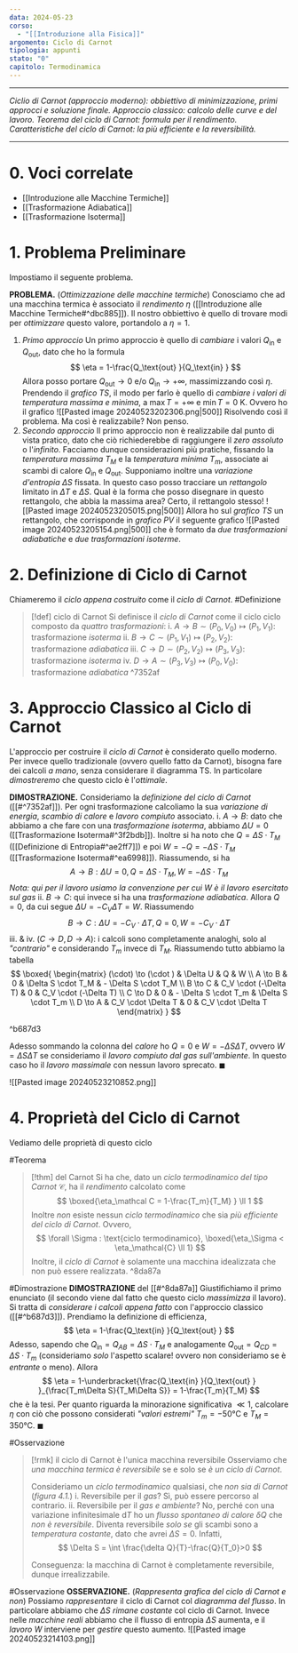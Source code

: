 ```yaml
---
data: 2024-05-23
corso:
  - "[[Introduzione alla Fisica]]"
argomento: Ciclo di Carnot
tipologia: appunti
stato: "0"
capitolo: Termodinamica
---
```

- - -
*Ciclio di Carnot (approccio moderno): obbiettivo di minimizzazione, primi approcci e soluzione finale. Approccio classico: calcolo delle curve e del lavoro. Teorema del ciclo di Carnot: formula per il rendimento. Caratteristiche del ciclo di Carnot: la più efficiente e la reversibilità.*
- - -
# 0. Voci correlate
- [[Introduzione alle Macchine Termiche]]
- [[Trasformazione Adiabatica]]
- [[Trasformazione Isoterma]]
# 1. Problema Preliminare
Impostiamo il seguente problema.

**PROBLEMA.** (*Ottimizzazione delle macchine termiche*)
Conosciamo che ad una macchina termica è associato il *rendimento* $\eta$ ([[Introduzione alle Macchine Termiche#^dbc885]]). Il nostro obbiettivo è quello di trovare modi per *ottimizzare* questo valore, portandolo a $\eta = 1$.
1. *Primo approccio*
Un primo approccio è quello di *cambiare* i valori $Q_\text{in}$ e $Q_\text{out}$, dato che ho la formula
$$
\eta = 1-\frac{Q_\text{out} }{Q_\text{in} }
$$
Allora posso portare $Q_\text{out} \to 0$ e/o $Q_\text{in} \to +\infty$, massimizzando così $\eta$. Prendendo il *grafico TS*, il modo per farlo è quello di *cambiare i valori di temperatura massima e minima*, a $\max T = +\infty$ e $\min T = 0 \ \text{K}$. Ovvero ho il grafico
![[Pasted image 20240523202306.png|500]]
Risolvendo così il problema. Ma così è realizzabile? Non penso.
2. *Secondo approccio*
Il primo approccio non è realizzabile dal punto di vista pratico, dato che ciò richiederebbe di raggiungere il *zero assoluto* o l'*infinito*. Facciamo dunque considerazioni più pratiche, fissando la *temperatura massima* $T_M$ e la *temperatura minima* $T_m$, associate ai scambi di calore $Q_\text{in}$ e $Q_\text{out}$.  Supponiamo inoltre una *variazione d'entropia* $\Delta S$ fissata.
In questo caso posso tracciare un *rettangolo* limitato in $\Delta T$ e $\Delta S$. Qual è la forma che posso disegnare in questo rettangolo, che abbia la massima area? Certo, il rettangolo stesso!
![[Pasted image 20240523205015.png|500]]
Allora ho sul *grafico TS* un rettangolo, che corrisponde in *grafico PV* il seguente grafico
![[Pasted image 20240523205154.png|500]]
che è formato da *due trasformazioni adiabatiche* e *due trasformazioni isoterme*.

# 2. Definizione di Ciclo di Carnot
Chiameremo il *ciclo appena costruito* come il *ciclo di Carnot*.
#Definizione 
> [!def] ciclo di Carnot
> Si definisce il *ciclo di Carnot* come il ciclo ciclo composto da *quattro trasformazioni*:
> i. $A \to B \sim (P_0, V_0) \mapsto (P_1, V_1)$: trasformazione *isoterma*
> ii. $B \to C \sim (P_1, V_1) \mapsto (P_2, V_2)$: trasformazione *adiabatica*
> iii. $C \to D \sim (P_2, V_2) \mapsto (P_3, V_3)$: trasformazione *isoterma*
> iv. $D \to A \sim (P_3, V_3) \mapsto (P_0, V_0)$: trasformazione *adiabatica*
^7352af

# 3. Approccio Classico al Ciclo di Carnot
L'approccio per costruire il *ciclo di Carnot* è considerato quello moderno. Per invece quello tradizionale (ovvero quello fatto da Carnot), bisogna fare dei calcoli *a mano*, senza considerare il diagramma TS. In particolare *dimostreremo* che questo ciclo è l'*ottimale*.

**DIMOSTRAZIONE.** 
Consideriamo la *definizione del ciclo di Carnot* ([[#^7352af]]). Per ogni trasformazione calcoliamo la sua *variazione di energia*, *scambio di calore* e *lavoro compiuto* associato.
i. $A \to B$: dato che abbiamo a che fare con una *trasformazione isoterma*, abbiamo $\Delta U=0$ ([[Trasformazione Isoterma#^3f2bdb]]). Inoltre si ha noto che $Q = \Delta S \cdot T_M$ ([[Definizione di Entropia#^ae2ff7]]) e poi $W=-Q = - \Delta S \cdot T_M$ ([[Trasformazione Isoterma#^ea6998]]). Riassumendo, si ha
$$
A \to B : \Delta U = 0, Q=\Delta S \cdot T_M , W=-\Delta S \cdot T_M
$$
*Nota: qui per il lavoro usiamo la convenzione per cui $W$ è il lavoro esercitato sul gas*
ii. $B \to C$: qui invece si ha una *trasformazione adiabatica*. Allora $Q=0$, da cui segue $\Delta U=-C_V \Delta T=W$. Riassumendo
$$
B \to C: \Delta U = -C_V \cdot \Delta T, Q=0, W=-C_V \cdot \Delta T
$$
iii. & iv. $(C \to D, D \to A)$: i calcoli sono completamente analoghi, solo al *"contrario"* e considerando $T_m$ invece di $T_M$.
Riassumendo tutto abbiamo la tabella
$$
\boxed{
\begin{matrix}
(\cdot) \to (\cdot ) & \Delta U & Q & W \\ A \to B & 0 & \Delta S \cdot T_M & - \Delta S \cdot T_M \\ 
B \to C & C_V \cdot (-\Delta T) & 0 & C_V \cdot (-\Delta T) \\
C \to D & 0 & - \Delta S \cdot T_m & \Delta S \cdot T_m \\ 
D \to A & C_V \cdot \Delta T & 0 & C_V \cdot \Delta T
\end{matrix}
}
$$

^b687d3

Adesso sommando la colonna del *calore* ho $Q=0$ e $W = -\Delta S \Delta T$, ovvero $W=\Delta S \Delta T$ se consideriamo il *lavoro compiuto dal gas sull'ambiente*. In questo caso ho il *lavoro massimale* con nessun lavoro sprecato. $\blacksquare$

![[Pasted image 20240523210852.png]]


# 4. Proprietà del Ciclo di Carnot
Vediamo delle proprietà di questo ciclo

#Teorema 
> [!thm] del Carnot
> Si ha che, dato un *ciclo termodinamico del tipo Carnot* $\mathcal C$, ha il *rendimento* calcolato come
> $$
> \boxed{\eta_\mathcal C = 1-\frac{T_m}{T_M} } \ll 1
> $$
> Inoltre *non* esiste nessun *ciclo termodinamico* che sia *più efficiente del ciclo di Carnot*. Ovvero,
> $$
> \forall \Sigma : \text{ciclo termodinamico}, \boxed{\eta_\Sigma < \eta_\mathcal{C} \ll 1}
> $$
> Inoltre, il *ciclo di Carnot* è solamente una macchina idealizzata che non può essere realizzata.
^8da87a

#Dimostrazione 
**DIMOSTRAZIONE** del [[#^8da87a]]
Giustifichiamo il primo enunciato (il secondo viene dal fatto che questo ciclo *massimizza* il lavoro). Si tratta di *considerare i calcoli appena fatto* con l'approccio classico ([[#^b687d3]]). Prendiamo la definizione di efficienza,
$$
\eta = 1-\frac{Q_\text{in} }{Q_\text{out} }
$$
Adesso, sapendo che $Q_\text{in}=Q_{AB}=\Delta S \cdot T_M$ e analogamente $Q_\text{out}=Q_{CD}=\Delta S \cdot T_m$ (consideriamo *solo* l'aspetto scalare! ovvero non consideriamo se è *entrante* o meno). Allora
$$
\eta = 1-\underbracket{\frac{Q_\text{in} }{Q_\text{out} } }_{\frac{T_m\Delta S}{T_M\Delta S}} = 1-\frac{T_m}{T_M}
$$
che è la tesi. Per quanto riguarda la minorazione significativa $\ll 1$, calcolare $\eta$ con ciò che possono considerati *"valori estremi"* $T_m = -50 \text{°C}$ e $T_M = 350 \text{°C}$. $\blacksquare$

#Osservazione 
> [!rmk] il ciclo di Carnot è l'unica macchina reversibile
> Osserviamo che *una macchina termica è reversibile* se e solo se *è un ciclo di Carnot*.
> 
> Consideriamo un *ciclo termodinamico* qualsiasi, che *non sia di Carnot* (*figura 4.1.*)
> i. Reversibile per il *gas*? Sì, può essere percorso al contrario.
> ii. Reversibile per il *gas e ambiente*? No, perché con una variazione infinitesimale $\text{d}T$ ho un *flusso spontaneo di calore* $\delta Q$ che *non è reversibile*. Diventa reversibile *solo se* gli scambi sono a *temperatura costante*, dato che avrei $\Delta S= 0$. Infatti, 
> $$
> \Delta S = \int \frac{\delta Q}{T}-\frac{Q}{T_0}>0
> $$
> 
> Conseguenza: la macchina di Carnot è completamente reversibile, dunque irrealizzabile.

#Osservazione 
**OSSERVAZIONE.** (*Rappresenta grafica del ciclo di Carnot e non*)
Possiamo *rappresentare* il ciclo di Carnot col *diagramma del flusso*. In particolare abbiamo che $\Delta S$ *rimane costante* col ciclo di Carnot. Invece nelle *macchine reali* abbiamo che il flusso di entropia $\Delta S$ aumenta, e il *lavoro* $W$ interviene per *gestire* questo aumento.
![[Pasted image 20240523214103.png]]
